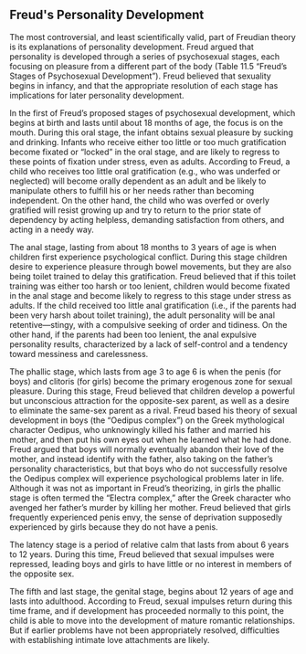 ## Freud's Personality Development

The most controversial, and least scientifically valid, part of Freudian theory
is its explanations of personality development. Freud argued that personality is
developed through a series of psychosexual stages, each focusing on pleasure
from a different part of the body (Table 11.5 “Freud’s Stages of Psychosexual
Development”). Freud believed that sexuality begins in infancy, and that the
appropriate resolution of each stage has implications for later personality
development.

In the first of Freud’s proposed stages of psychosexual development, which
begins at birth and lasts until about 18 months of age, the focus is on the
mouth. During this oral stage, the infant obtains sexual pleasure by sucking and
drinking. Infants who receive either too little or too much gratification become
fixated or “locked” in the oral stage, and are likely to regress to these points
of fixation under stress, even as adults. According to Freud, a child who
receives too little oral gratification (e.g., who was underfed or neglected)
will become orally dependent as an adult and be likely to manipulate others to
fulfill his or her needs rather than becoming independent. On the other hand,
the child who was overfed or overly gratified will resist growing up and try to
return to the prior state of dependency by acting helpless, demanding
satisfaction from others, and acting in a needy way.

The anal stage, lasting from about 18 months to 3 years of age is when children
first experience psychological conflict. During this stage children desire to
experience pleasure through bowel movements, but they are also being toilet
trained to delay this gratification. Freud believed that if this toilet training
was either too harsh or too lenient, children would become fixated in the anal
stage and become likely to regress to this stage under stress as adults. If the
child received too little anal gratification (i.e., if the parents had been very
harsh about toilet training), the adult personality will be anal
retentive—stingy, with a compulsive seeking of order and tidiness. On the other
hand, if the parents had been too lenient, the anal expulsive personality
results, characterized by a lack of self-control and a tendency toward messiness
and carelessness.

The phallic stage, which lasts from age 3 to age 6 is when the penis (for boys)
and clitoris (for girls) become the primary erogenous zone for sexual pleasure.
During this stage, Freud believed that children develop a powerful but
unconscious attraction for the opposite-sex parent, as well as a desire to
eliminate the same-sex parent as a rival. Freud based his theory of sexual
development in boys (the “Oedipus complex”) on the Greek mythological character
Oedipus, who unknowingly killed his father and married his mother, and then put
his own eyes out when he learned what he had done. Freud argued that boys will
normally eventually abandon their love of the mother, and instead identify with
the father, also taking on the father’s personality characteristics, but that
boys who do not successfully resolve the Oedipus complex will experience
psychological problems later in life. Although it was not as important in
Freud’s theorizing, in girls the phallic stage is often termed the “Electra
complex,” after the Greek character who avenged her father’s murder by killing
her mother. Freud believed that girls frequently experienced penis envy, the
sense of deprivation supposedly experienced by girls because they do not have a
penis.

The latency stage is a period of relative calm that lasts from about 6 years to
12 years. During this time, Freud believed that sexual impulses were repressed,
leading boys and girls to have little or no interest in members of the opposite
sex.

The fifth and last stage, the genital stage, begins about 12 years of age and
lasts into adulthood. According to Freud, sexual impulses return during this
time frame, and if development has proceeded normally to this point, the child
is able to move into the development of mature romantic relationships. But if
earlier problems have not been appropriately resolved, difficulties with
establishing intimate love attachments are likely.
